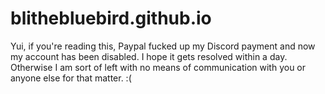 # blithebluebird.github.io

Yui, if you're reading this, Paypal fucked up my Discord payment and now my account has been disabled. I hope it gets resolved within a day.
Otherwise I am sort of left with no means of communication with you or anyone else for that matter. :(
